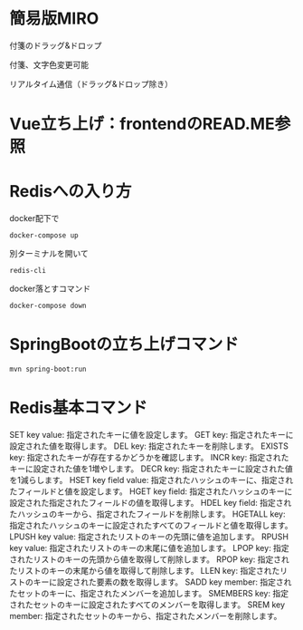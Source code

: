 # 簡易版MIRO
付箋のドラッグ&ドロップ　　

付箋、文字色変更可能　　

リアルタイム通信（ドラッグ&ドロップ除き）

# Vue立ち上げ：frontendのREAD.ME参照

# Redisへの入り方
docker配下で
```
docker-compose up
```
別ターミナルを開いて
```
redis-cli
```

docker落とすコマンド
```
docker-compose down
```
# SpringBootの立ち上げコマンド
```
mvn spring-boot:run
```

# Redis基本コマンド
SET key value: 指定されたキーに値を設定します。
GET key: 指定されたキーに設定された値を取得します。
DEL key: 指定されたキーを削除します。
EXISTS key: 指定されたキーが存在するかどうかを確認します。
INCR key: 指定されたキーに設定された値を1増やします。
DECR key: 指定されたキーに設定された値を1減らします。
HSET key field value: 指定されたハッシュのキーに、指定されたフィールドと値を設定します。
HGET key field: 指定されたハッシュのキーに設定された指定されたフィールドの値を取得します。
HDEL key field: 指定されたハッシュのキーから、指定されたフィールドを削除します。
HGETALL key: 指定されたハッシュのキーに設定されたすべてのフィールドと値を取得します。
LPUSH key value: 指定されたリストのキーの先頭に値を追加します。
RPUSH key value: 指定されたリストのキーの末尾に値を追加します。
LPOP key: 指定されたリストのキーの先頭から値を取得して削除します。
RPOP key: 指定されたリストのキーの末尾から値を取得して削除します。
LLEN key: 指定されたリストのキーに設定された要素の数を取得します。
SADD key member: 指定されたセットのキーに、指定されたメンバーを追加します。
SMEMBERS key: 指定されたセットのキーに設定されたすべてのメンバーを取得します。
SREM key member: 指定されたセットのキーから、指定されたメンバーを削除します。

